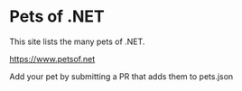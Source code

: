 # Pets of .NET

This site lists the many pets of .NET.

<https://www.petsof.net>

Add your pet by submitting a PR that adds them to pets.json
